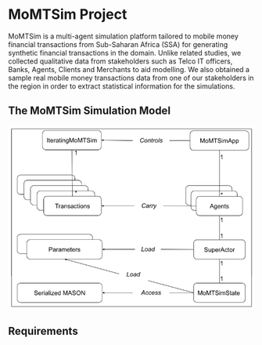# MoMTSim Project

MoMTSim is a multi-agent simulation platform tailored to mobile money financial transactions from Sub-Saharan Africa (SSA) for generating synthetic financial transactions in the domain.
Unlike related studies, we collected qualitative data from stakeholders such as Telco IT officers, Banks, Agents, Clients and Merchants to aid modelling. 
We also obtained a sample real mobile money transactions data from one of our stakeholders in the region in order to extract statistical information for the simulations.

## The MoMTSim Simulation Model

![](./model.png?raw=true)

## Requirements